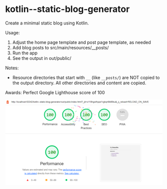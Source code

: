 # kotlin--static-blog-generator
Create a minimal static blog using Kotlin.

Usage:
1. Adjust the home page template and post page template, as needed
2. Add blog posts to src/main/resources/__posts/
3. Run the app
4. See the output in out/public/

Notes:
- Resource directories that start with `__` (like `__posts/`) are NOT copied to the output directory. All other directories and content are copied.

Awards: Perfect Google Lighthouse score of 100

![Perfect Google Lighthouse score of 100](google-lighthouse-score-100.png)
